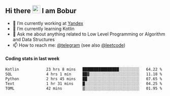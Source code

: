## Hi there <img src="https://media.giphy.com/media/hvRJCLFzcasrR4ia7z/giphy.gif" width="25px" height="25px"> I am Bobur

- 💼 I’m currently working at [Yandex](https://yandex.ru/)
- 🌱 I’m currently learning Kotlin
- 💬 Ask me about anything related to Low Level Programming or Algorithm and Data Structures
- 📫 How to reach me: [@telegram](https://t.me/octoant) (see also [@leetcode](https://leetcode.com/octoant/))    

#### Coding stats in last week

<!--START_SECTION:waka-->

```txt
Kotlin            23 hrs 8 mins   ████████████████░░░░░░░░░   64.22 %
SQL               4 hrs 1 min     ██▓░░░░░░░░░░░░░░░░░░░░░░   11.18 %
Python            2 hrs 45 mins   ██░░░░░░░░░░░░░░░░░░░░░░░   07.65 %
Text              1 hr 31 mins    █░░░░░░░░░░░░░░░░░░░░░░░░   04.25 %
TOML              42 mins         ▒░░░░░░░░░░░░░░░░░░░░░░░░   01.95 %
```

<!--END_SECTION:waka-->
